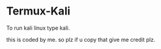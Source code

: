 # Termux-Kali


To run kali linux type kali.

this is coded by me.
so plz if u copy that give me credit plz.


